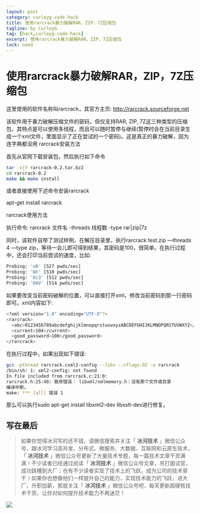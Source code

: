 ```yaml
---
layout: post
category: curleyg-code-hack
title: 使用rarcrack暴力破解RAR，ZIP，7Z压缩包
tagline: by CurleyG
tag: [hack,curleyg-code-hack]
excerpt: 使用rarcrack暴力破解RAR，ZIP，7Z压缩包
lock: need
---
```


# 使用rarcrack暴力破解RAR，ZIP，7Z压缩包

这里使用的软件名称叫rarcrack，其官方主页: http://rarcrack.sourceforge.net

该软件用于暴力破解压缩文件的密码，但仅支持RAR, ZIP, 7Z这三种类型的压缩包，其特点是可以使用多线程，而且可以随时暂停与继续(暂停时会在当前目录生成一个xml文件，里面显示了正在尝试的一个密码)。这是真正的暴力破解，因为连字典都没用
rarcrack安装方法

首先从官网下载安装包，然后执行如下命令

```bash
tar -xjf rarcrack-0.2.tar.bz2
cd rarcrack-0.2
make && make install
```

或者直接使用下述命令安装rarcrack

apt-get install rarcrack

rarcrack使用方法

执行命令: rarcrack 文件名 -threads 线程数 -type rar|zip|7z

同时，该软件自带了测试样例，在解压目录里，执行rarcrack test.zip —threads 4 —type zip，等待一会儿即可得到结果，其密码是100，很简单。在执行过程中，还会打印当前尝试的速度，比如:

```bash
Probing: 'oB' [527 pwds/sec]
Probing: 'Nh' [510 pwds/sec]
Probing: '0c3' [512 pwds/sec]
Probing: '0AV' [514 pwds/sec]
```

如果要改变当前密码破解的位置，可以直接打开xml，修改当前密码到那一行密码即可。xml内容如下:

```bash
<?xml version="1.0" encoding="UTF-8"?>
<rarcrack>
  <abc>0123456789abcdefghijklmnopqrstuvwxyzABCDEFGHIJKLMNOPQRSTUVWXYZ</abc>
  <current>104</current>
  <good_password>100</good_password>
</rarcrack>
```

在执行过程中，如果出现如下错误:

```bash
gcc -pthread rarcrack.cxml2-config --libs --cflags-O2 -o rarcrack  
/bin/sh: 1: xml2-config: not found  
In file included from rarcrack.c:21:0:  
rarcrack.h:25:48: 致命错误： libxml/xmlmemory.h：没有那个文件或目录  
编译中断。  
make: *** [all] 错误 1
```

那么可以执行sudo apt-get install libxml2-dev libxslt-dev进行修复。

## 写在最后

> 如果你觉得冰河写的还不错，请微信搜索并关注「 **冰河技术** 」微信公众号，跟冰河学习高并发、分布式、微服务、大数据、互联网和云原生技术，「 **冰河技术** 」微信公众号更新了大量技术专题，每一篇技术文章干货满满！不少读者已经通过阅读「 **冰河技术** 」微信公众号文章，吊打面试官，成功跳槽到大厂；也有不少读者实现了技术上的飞跃，成为公司的技术骨干！如果你也想像他们一样提升自己的能力，实现技术能力的飞跃，进大厂，升职加薪，那就关注「 **冰河技术** 」微信公众号吧，每天更新超硬核技术干货，让你对如何提升技术能力不再迷茫！


![](https://img-blog.csdnimg.cn/20200906013715889.png)
